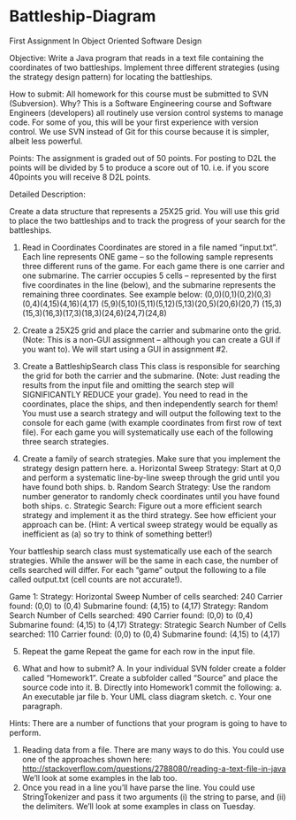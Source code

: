 # Battleship-Diagram
First Assignment In Object Oriented Software Design

Objective: Write a Java program that reads in a text file containing the coordinates of two battleships.  Implement three different strategies (using the strategy design pattern) for locating the battleships. 

How to submit:  All homework for this course must be submitted to SVN (Subversion).  Why?  This is a Software Engineering course and Software Engineers (developers) all routinely use version control systems to manage code.  For some of you, this will be your first experience with version control.  We use SVN instead of Git for this course because it is simpler, albeit less powerful.   

Points:  The assignment is graded out of 50 points.  For posting to D2L the points will be divided by 5 to produce a score out of 10. i.e. if you score 40points you will receive 8 D2L points. 

Detailed Description: 

Create a data structure that represents a 25X25 grid.  You will use this grid to place the two battleships and  to track the progress of your search for the battleships.

1. Read in Coordinates Coordinates are stored in a file named “input.txt”.  Each line represents ONE game – so the following sample represents three different runs of the game.  For each game there is one carrier and one submarine.  The carrier occupies 5 cells – represented by the first five coordinates in the line (below), and the submarine represents the remaining three coordinates.   See example below: (0,0)(0,1)(0,2)(0,3)(0,4)(4,15)(4,16)(4,17) (5,9)(5,10)(5,11)(5,12)(5,13)(20,5)(20,6)(20,7) (15,3)(15,3)(16,3)(17,3)(18,3)(24,6)(24,7)(24,8)  

2. Create a 25X25 grid and place the carrier and submarine onto the grid. (Note: This is a non-GUI assignment – although you can create a GUI if you want to).  We will start using 
a GUI in assignment #2.  

3. Create a BattleshipSearch class This class is responsible for searching the grid for both the carrier and the submarine.  (Note: Just reading the results from the input file and omitting the search step will SIGNIFICANTLY REDUCE your grade).   You need to read in the coordinates, place the ships, and then independently search for them!   You must use a search strategy and will output the following text to the console for each game (with example coordinates from first row of text file).  For each game you will systematically use each of the following three search strategies.  

4. Create a family of search strategies. Make sure that you implement the strategy design pattern here. a. Horizontal Sweep Strategy:  Start at 0,0 and perform a systematic line-by-line sweep through the grid until you have found both ships. b. Random Search Strategy:  Use the random number generator to randomly check coordinates until you have found both ships. c. Strategic Search:  Figure out a more efficient search strategy and implement it as the third strategy.   See how efficient your approach can be.  (Hint: A vertical sweep strategy would be equally as inefficient as (a) so try to think of something better!) 

Your battleship search class must systematically use each of the search strategies.  While the answer will be the same in each case, the number of cells searched will differ. 
For each “game” output the following to a file called output.txt (cell counts are not accurate!).   

Game 1: Strategy: Horizontal Sweep Number of cells searched:  240 Carrier found: (0,0) to (0,4)  Submarine found: (4,15) to (4,17) Strategy: Random Search Number of Cells searched: 490 Carrier found: (0,0) to (0,4)  Submarine found: (4,15) to (4,17) Strategy: Strategic Search Number of Cells searched: 110 Carrier found: (0,0) to (0,4)  Submarine found: (4,15) to (4,17)  

5. Repeat the game 
Repeat the game for each row in the input file. 

6. What and how to submit? 
A. In your individual SVN folder create a folder called “Homework1”.  Create a subfolder called “Source” and place the source code into it. B. Directly into Homework1 commit the following: a. An executable jar file 
b. Your UML class diagram sketch. c. Your one paragraph.  

Hints: 
There are a number of functions that your program is going to have to perform. 
1. Reading data from a file.  There are many ways to do this.  You could use one of the approaches shown here: http://stackoverflow.com/questions/2788080/reading-a-text-file-in-java We’ll look at some examples in the lab too.  
2. Once you read in a line you’ll have parse the line.  You could use StringTokenizer and pass it two arguments (i) the string to parse, and (ii) the delimiters. We’ll look at some examples in class on Tuesday. 
